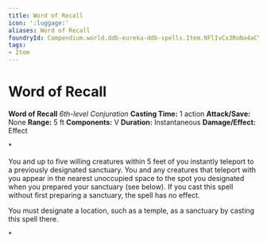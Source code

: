 ```yaml
---
title: Word of Recall
icon: ':luggage:'
aliases: Word of Recall
foundryId: Compendium.world.ddb-eureka-ddb-spells.Item.NFlIvCx3RoNa4aCY
tags:
- Item
---
```


# Word of Recall

**Word of Recall**
_6th-level Conjuration_
**Casting Time:** 1 action
**Attack/Save:** None
**Range:** 5 ft
**Components:** V
**Duration:** Instantaneous
**Damage/Effect:** Effect

*<p>You and up to five willing creatures within 5 feet of you instantly teleport to a previously designated sanctuary. You and any creatures that teleport with you appear in the nearest unoccupied space to the spot you designated when you prepared your sanctuary (see below). If you cast this spell without first preparing a sanctuary, the spell has no effect.

You must designate a location, such as a temple, as a sanctuary by casting this spell there.</p>*